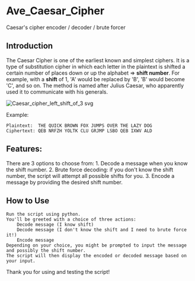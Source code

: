 # Ave_Caesar_Cipher
Caesar's cipher encoder / decoder / brute forcer

## Introduction

The Caesar Cipher is one of the earliest known and simplest ciphers. It is a type of substitution cipher in which each letter in the plaintext is shifted a certain number of places down or up the alphabet => **shift number**. 
For example, with a **shift** of 1, 'A' would be replaced by 'B', 'B' would become 'C', and so on. The method is named after Julius Caesar, who apparently used it to communicate with his generals.

![Caesar_cipher_left_shift_of_3 svg](https://github.com/przemokam/Ave_Caesar_Cipher/assets/124211669/776eeafa-f382-4516-9b1f-318dfbc9d832)

Example:
```
Plaintext:  THE QUICK BROWN FOX JUMPS OVER THE LAZY DOG
Ciphertext: QEB NRFZH YOLTK CLU GRJMP LSBO QEB IXWV ALD
```

## Features:

There are 3 options to choose from:
    1. Decode a message when you know the shift number.
    2. Brute force decoding: if you don't know the shift number, the script will attempt all possible shifts for you.
    3. Encode a message by providing the desired shift number.

## How to Use

    Run the script using python.
    You'll be greeted with a choice of three actions:
        Decode message (I know shift)
        Decode message (I don't know the shift and I need to brute force it!)
        Encode message
    Depending on your choice, you might be prompted to input the message and possibly the shift number.
    The script will then display the encoded or decoded message based on your input.

Thank you for using and testing the script!
